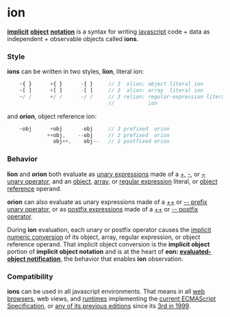 # ion

[**implicit**](http://tfd.com/implict)
[**object**](https://en.wikipedia.org/wiki/Object_%28computer_science%29)
[**notation**](https://en.wikipedia.org/wiki/Notation#Computing)
is a syntax for writing
[javascript](http://www.ecma-international.org/publications/standards/Ecma-262.htm)
code + data as independent + observable objects called **ions**.

### Style

**ions** can be written in two styles, **lion**, literal ion:

```javascript
    ~{ }      +{ }      -{ }     // 3  olion: object literal ion
    ~[ ]      +[ ]      -[ ]     // 3  alion: array  literal ion
    ~/ /      +/ /      -/ /     // 3 relion: regular-expression literal
                                 //           ion
```
and **orion**, object reference ion:

```javascript
    ~obj      +obj      -obj     // 3 prefixed  orion
             ++obj,    --obj     // 2 prefixed  orion
               obj++,    obj--   // 2 postfixed orion
```

### Behavior

**lion** and **orion** both evaluate as
[unary expressions](http://www.ecma-international.org/ecma-262/6.0/index.html#sec-unary-operators)
made of a
[+](http://www.ecma-international.org/ecma-262/6.0/index.html#sec-unary-plus-operator),
[-](http://www.ecma-international.org/ecma-262/6.0/index.html#sec-unary-minus-operator), or
[~ unary operator](http://www.ecma-international.org/ecma-262/6.0/index.html#sec-bitwise-not-operator),
and an
[object](http://www.ecma-international.org/ecma-262/6.0/index.html#sec-object-initializer),
[array](http://www.ecma-international.org/ecma-262/6.0/index.html#sec-array-initializer), or
[regular expression](http://www.ecma-international.org/ecma-262/6.0/index.html#sec-literals-regular-expression-literals) literal, or
[object](http://www.ecma-international.org/ecma-262/6.0/index.html#sec-object-type)
[reference](http://www.ecma-international.org/ecma-262/6.0/index.html#sec-reference-specification-type)
operand.

**orion** can also evaluate as unary expressions made of a
[++](http://www.ecma-international.org/ecma-262/6.0/index.html#sec-prefix-increment-operator) or
[-- prefix unary operator](http://www.ecma-international.org/ecma-262/6.0/index.html#sec-prefix-decrement-operator), or as
[postfix expressions](http://www.ecma-international.org/ecma-262/6.0/index.html#sec-postfix-expressions) made of a
[++](http://www.ecma-international.org/ecma-262/6.0/index.html#sec-postfix-increment-operator) or
[-- postfix operator](http://www.ecma-international.org/ecma-262/6.0/index.html#sec-postfix-decrement-operator).


During **ion** evaluation, each unary or postfix operator causes the
[implicit numeric conversion](http://www.ecma-international.org/ecma-262/6.0/index.html#sec-tonumber)
of its object, array, regular expression, or object reference operand. That
implicit object conversion is the **implicit object** portion of **implicit
object notation** and is at the heart of **eon:
[evaluated-object notification](eon.md)**, the behavior that enables **ion**
observation.

### Compatibility

**ions** can be used in all javascript environments. That means in all
[web browsers](https://en.wikipedia.org/wiki/Web_browser), web views, and
[runtimes](http://en.wikipedia.org/wiki/JavaScript_engine) implementing the
[current ECMAScript Specification](http://www.ecma-international.org/publications/standards/Ecma-262.htm),
or [any of its previous editions](http://www.ecma-international.org/publications/standards/Ecma-262-arch.htm)
since its [3rd in 1999](http://www.ecma-international.org/publications/files/ECMA-ST-ARCH/ECMA-262,%203rd%20edition,%20December%201999.pdf).
